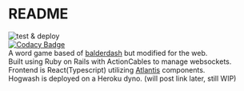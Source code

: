 # README
![test & deploy](https://github.com/amohamed11/hogwash/workflows/test%20&%20deploy/badge.svg?branch=master)  
[![Codacy Badge](https://app.codacy.com/project/badge/Grade/c970e2836928418f93cf068b64101259)](https://www.codacy.com/gh/amohamed11/hogwash/dashboard?utm_source=github.com&amp;utm_medium=referral&amp;utm_content=amohamed11/hogwash&amp;utm_campaign=Badge_Grade)  
A word game based of [balderdash](https://en.wikipedia.org/wiki/Balderdash) but modified for the web.  
Built using Ruby on Rails with ActionCables to manage websockets.  
Frontend is React(Typescript) utilizing [Atlantis](https://atlantis.getjobber.com/) components.  
Hogwash is deployed on a Heroku dyno. (will post link later, still WIP)
